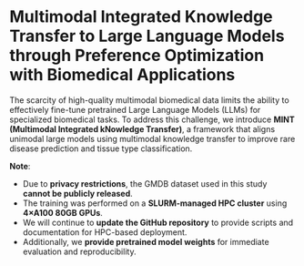 # Multimodal Integrated Knowledge Transfer to Large Language Models through Preference Optimization with Biomedical Applications
The scarcity of high-quality multimodal biomedical data limits the ability to effectively fine-tune pretrained Large Language Models (LLMs) for specialized biomedical tasks. To address this challenge, we introduce **MINT (Multimodal Integrated kNowledge Transfer)**, a framework that aligns unimodal large models using multimodal knowledge transfer to improve rare disease prediction and tissue type classification.

**Note**:  
- Due to **privacy restrictions**, the GMDB dataset used in this study **cannot be publicly released**.  
- The training was performed on a **SLURM-managed HPC cluster** using **4×A100 80GB GPUs**.  
- We will continue to **update the GitHub repository** to provide scripts and documentation for HPC-based deployment.  
- Additionally, we **provide pretrained model weights** for immediate evaluation and reproducibility.
